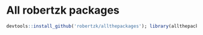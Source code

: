 All robertzk packages
===========

```r
devtools::install_github('robertzk/allthepackages'); library(allthepackages)
```

